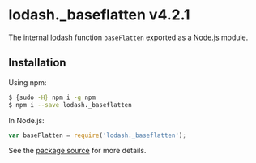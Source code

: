 # lodash._baseflatten v4.2.1

The internal [lodash](https://lodash.com/) function `baseFlatten` exported as a [Node.js](https://nodejs.org/) module.

## Installation

Using npm:
```bash
$ {sudo -H} npm i -g npm
$ npm i --save lodash._baseflatten
```

In Node.js:
```js
var baseFlatten = require('lodash._baseflatten');
```

See the [package source](https://github.com/lodash/lodash/blob/4.2.1-npm-packages/lodash._baseflatten) for more details.
